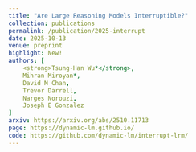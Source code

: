 ```yaml
---
title: "Are Large Reasoning Models Interruptible?"
collection: publications
permalink: /publication/2025-interrupt
date: 2025-10-13
venue: preprint
highlight: New!
authors: [
	<strong>Tsung-Han Wu*</strong>,
	Mihran Miroyan*,
	David M Chan,
	Trevor Darrell,
	Narges Norouzi,
	Joseph E Gonzalez
]
arxiv: https://arxiv.org/abs/2510.11713
page: https://dynamic-lm.github.io/
code: https://github.com/dynamic-lm/interrupt-lrm/
---
```

